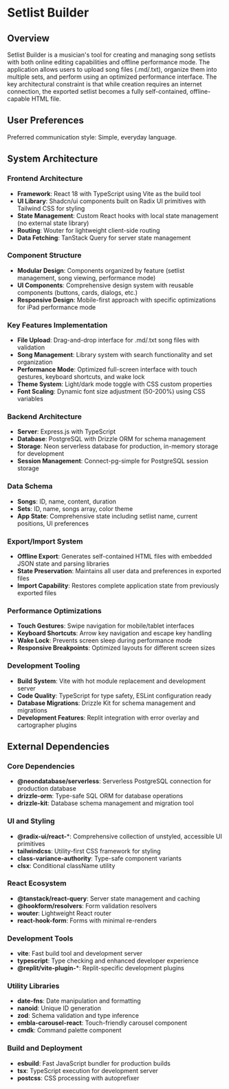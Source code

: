 # Setlist Builder

## Overview

Setlist Builder is a musician's tool for creating and managing song setlists with both online editing capabilities and offline performance mode. The application allows users to upload song files (.md/.txt), organize them into multiple sets, and perform using an optimized performance interface. The key architectural constraint is that while creation requires an internet connection, the exported setlist becomes a fully self-contained, offline-capable HTML file.

## User Preferences

Preferred communication style: Simple, everyday language.

## System Architecture

### Frontend Architecture
- **Framework**: React 18 with TypeScript using Vite as the build tool
- **UI Library**: Shadcn/ui components built on Radix UI primitives with Tailwind CSS for styling
- **State Management**: Custom React hooks with local state management (no external state library)
- **Routing**: Wouter for lightweight client-side routing
- **Data Fetching**: TanStack Query for server state management

### Component Structure
- **Modular Design**: Components organized by feature (setlist management, song viewing, performance mode)
- **UI Components**: Comprehensive design system with reusable components (buttons, cards, dialogs, etc.)
- **Responsive Design**: Mobile-first approach with specific optimizations for iPad performance mode

### Key Features Implementation
- **File Upload**: Drag-and-drop interface for .md/.txt song files with validation
- **Song Management**: Library system with search functionality and set organization
- **Performance Mode**: Optimized full-screen interface with touch gestures, keyboard shortcuts, and wake lock
- **Theme System**: Light/dark mode toggle with CSS custom properties
- **Font Scaling**: Dynamic font size adjustment (50-200%) using CSS variables

### Backend Architecture
- **Server**: Express.js with TypeScript
- **Database**: PostgreSQL with Drizzle ORM for schema management
- **Storage**: Neon serverless database for production, in-memory storage for development
- **Session Management**: Connect-pg-simple for PostgreSQL session storage

### Data Schema
- **Songs**: ID, name, content, duration
- **Sets**: ID, name, songs array, color theme
- **App State**: Comprehensive state including setlist name, current positions, UI preferences

### Export/Import System
- **Offline Export**: Generates self-contained HTML files with embedded JSON state and parsing libraries
- **State Preservation**: Maintains all user data and preferences in exported files
- **Import Capability**: Restores complete application state from previously exported files

### Performance Optimizations
- **Touch Gestures**: Swipe navigation for mobile/tablet interfaces
- **Keyboard Shortcuts**: Arrow key navigation and escape key handling
- **Wake Lock**: Prevents screen sleep during performance mode
- **Responsive Breakpoints**: Optimized layouts for different screen sizes

### Development Tooling
- **Build System**: Vite with hot module replacement and development server
- **Code Quality**: TypeScript for type safety, ESLint configuration ready
- **Database Migrations**: Drizzle Kit for schema management and migrations
- **Development Features**: Replit integration with error overlay and cartographer plugins

## External Dependencies

### Core Dependencies
- **@neondatabase/serverless**: Serverless PostgreSQL connection for production database
- **drizzle-orm**: Type-safe SQL ORM for database operations
- **drizzle-kit**: Database schema management and migration tool

### UI and Styling
- **@radix-ui/react-***: Comprehensive collection of unstyled, accessible UI primitives
- **tailwindcss**: Utility-first CSS framework for styling
- **class-variance-authority**: Type-safe component variants
- **clsx**: Conditional className utility

### React Ecosystem
- **@tanstack/react-query**: Server state management and caching
- **@hookform/resolvers**: Form validation resolvers
- **wouter**: Lightweight React router
- **react-hook-form**: Forms with minimal re-renders

### Development Tools
- **vite**: Fast build tool and development server
- **typescript**: Type checking and enhanced developer experience
- **@replit/vite-plugin-***: Replit-specific development plugins

### Utility Libraries
- **date-fns**: Date manipulation and formatting
- **nanoid**: Unique ID generation
- **zod**: Schema validation and type inference
- **embla-carousel-react**: Touch-friendly carousel component
- **cmdk**: Command palette component

### Build and Deployment
- **esbuild**: Fast JavaScript bundler for production builds
- **tsx**: TypeScript execution for development server
- **postcss**: CSS processing with autoprefixer